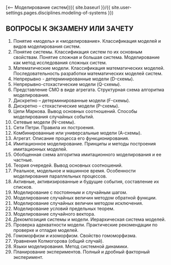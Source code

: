 [⟵ Моделирование систем]({{ site.baseurl }}/{{ site.user-settings.pages.disciplines.modeling-of-systems }})

## ВОПРОСЫ К ЭКЗАМЕНУ ИЛИ ЗАЧЕТУ
1.	Понятие «модель» и «моделирование». Классификация моделей и видов моделирования систем.
2.	Понятие системы. Классификация систем по их основным свойствам. Понятие сложная и большая система. Моделирование как метод исследования сложных систем. 
3.	Математические модели. Классификация математических моделей. Последовательность разработки математических моделей систем.
4.	Непрерывно - детерминированные модели (D-схемы). 
5.	Непрерывно-стохастические модели (Q-схемы).
6.	Представление СМО в виде агрегата. Структурная схема алгоритма моделирования.
7.	Дискретно – детерминированные модели (F-схемы).
8.	Дискретно – стохастические модели (P-схемы).
9.	Цепи Маркова. Вывод основных соотношений. Способы моделирования случайных событий.
10.	Сетевые модели (N-схемы). 
11.	Сети Петри. Правила их построения.
12.	Комбинированные или универсальные модели (А-схемы).
13.	Агрегат. Описание процесса его функционирования.
14.	Имитационное моделирование. Принципы и методы построения имитационных моделей.
15.	Обобщенная схема алгоритма имитационного моделирования и ее частные.
16.	Теория очередей. Вывод основных соотношений.
17.	Реальное, модельное и машинное время. Особенности моделирования параллельных процессов.
18.	Активные, активизированные и будущие события, составление их списков.
19.	Моделирование с постоянным и случайным шагом.
20.	Моделирование случайных величин методом обратной функции.
21.	Моделирование случайных величин методом исключения.
22.	Моделирование условий предельных теорем.
23.	Моделирование случайного вектора.
24.	Декомпозиция системы и модели. Иерархическая система моделей. 
25.	Проверка адекватности модели. Практические рекомендации по проверке и отладке моделей.
26.	Гомоморфизм и изоморфизм. Свойство гомоморфизма.
27.	Уравнения Колмогорова (общий случай).
28.	Языки моделирования. Метод системной динамики.
29.	Планирование экспериментов. Полный и дробный факторный эксперимент.
